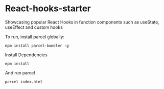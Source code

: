 # React-hooks-starter

Showcasing popular React Hooks in function components such as useState, useEffect and custom hooks

To run, install parcel globally:
```
npm install parcel-bundler -g
```
Install Dependencies
```
npm install
```
And run parcel
```
parcel index.html
```

